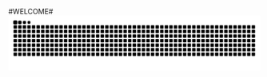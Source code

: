 #WELCOME#
![snake](https://raw.githubusercontent.com/RYX-3212103383/snake/output/github-contribution-grid-snake.svg)
